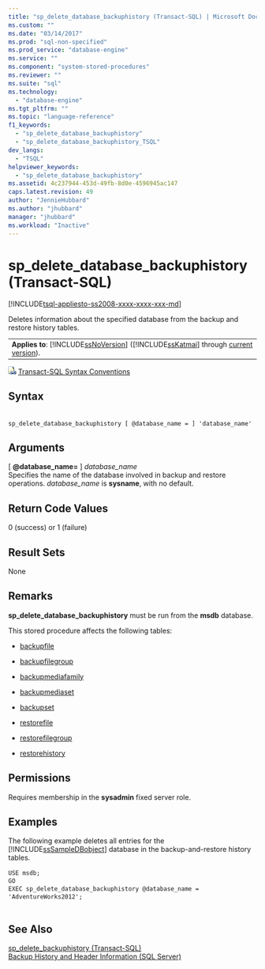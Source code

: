 ```yaml
---
title: "sp_delete_database_backuphistory (Transact-SQL) | Microsoft Docs"
ms.custom: ""
ms.date: "03/14/2017"
ms.prod: "sql-non-specified"
ms.prod_service: "database-engine"
ms.service: ""
ms.component: "system-stored-procedures"
ms.reviewer: ""
ms.suite: "sql"
ms.technology: 
  - "database-engine"
ms.tgt_pltfrm: ""
ms.topic: "language-reference"
f1_keywords: 
  - "sp_delete_database_backuphistory"
  - "sp_delete_database_backuphistory_TSQL"
dev_langs: 
  - "TSQL"
helpviewer_keywords: 
  - "sp_delete_database_backuphistory"
ms.assetid: 4c237944-453d-49fb-8d0e-4596945ac147
caps.latest.revision: 49
author: "JennieHubbard"
ms.author: "jhubbard"
manager: "jhubbard"
ms.workload: "Inactive"
---
```

# sp_delete_database_backuphistory (Transact-SQL)
[!INCLUDE[tsql-appliesto-ss2008-xxxx-xxxx-xxx-md](../../includes/tsql-appliesto-ss2008-xxxx-xxxx-xxx-md.md)]

  Deletes information about the specified database from the backup and restore history tables.  
  
||  
|-|  
|**Applies to**: [!INCLUDE[ssNoVersion](../../includes/ssnoversion-md.md)] ([!INCLUDE[ssKatmai](../../includes/sskatmai-md.md)] through [current version](http://msdn.microsoft.com/library/bb500435.aspx)).|  
  
 ![Topic link icon](../../database-engine/configure-windows/media/topic-link.gif "Topic link icon") [Transact-SQL Syntax Conventions](../../t-sql/language-elements/transact-sql-syntax-conventions-transact-sql.md)  
  
## Syntax  
  
```  
  
sp_delete_database_backuphistory [ @database_name = ] 'database_name'  
```  
  
## Arguments  
 [ **@database_name=** ] *database_name*  
 Specifies the name of the database involved in backup and restore operations. *database_name* is **sysname**, with no default.  
  
## Return Code Values  
 0 (success) or 1 (failure)  
  
## Result Sets  
 None  
  
## Remarks  
 **sp_delete_database_backuphistory** must be run from the **msdb** database.  
  
 This stored procedure affects the following tables:  
  
-   [backupfile](../../relational-databases/system-tables/backupfile-transact-sql.md)  
  
-   [backupfilegroup](../../relational-databases/system-tables/backupfilegroup-transact-sql.md)  
  
-   [backupmediafamily](../../relational-databases/system-tables/backupmediafamily-transact-sql.md)  
  
-   [backupmediaset](../../relational-databases/system-tables/backupmediaset-transact-sql.md)  
  
-   [backupset](../../relational-databases/system-tables/backupset-transact-sql.md)  
  
-   [restorefile](../../relational-databases/system-tables/restorefile-transact-sql.md)  
  
-   [restorefilegroup](../../relational-databases/system-tables/restorefilegroup-transact-sql.md)  
  
-   [restorehistory](../../relational-databases/system-tables/restorehistory-transact-sql.md)  
  
## Permissions  
 Requires membership in the **sysadmin** fixed server role.  
  
## Examples  
 The following example deletes all entries for the [!INCLUDE[ssSampleDBobject](../../includes/sssampledbobject-md.md)] database in the backup-and-restore history tables.  
  
```  
USE msdb;  
GO  
EXEC sp_delete_database_backuphistory @database_name = 'AdventureWorks2012';  
  
```  
  
## See Also  
 [sp_delete_backuphistory &#40;Transact-SQL&#41;](../../relational-databases/system-stored-procedures/sp-delete-backuphistory-transact-sql.md)   
 [Backup History and Header Information &#40;SQL Server&#41;](../../relational-databases/backup-restore/backup-history-and-header-information-sql-server.md)  
  
  
